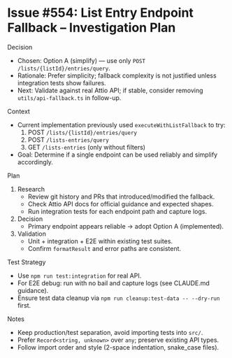 # Issue #554: List Entry Endpoint Fallback – Investigation Plan

Decision
- Chosen: Option A (simplify) — use only `POST /lists/{listId}/entries/query`.
- Rationale: Prefer simplicity; fallback complexity is not justified unless integration tests show failures.
- Next: Validate against real Attio API; if stable, consider removing `utils/api-fallback.ts` in follow-up.

Context
- Current implementation previously used `executeWithListFallback` to try:
  1) POST `/lists/{listId}/entries/query`
  2) POST `/lists-entries/query`
  3) GET `/lists-entries` (only without filters)
- Goal: Determine if a single endpoint can be used reliably and simplify accordingly.

Plan
1. Research
   - Review git history and PRs that introduced/modified the fallback.
   - Check Attio API docs for official guidance and expected shapes.
   - Run integration tests for each endpoint path and capture logs.
2. Decision
   - Primary endpoint appears reliable → adopt Option A (implemented).
3. Validation
   - Unit + integration + E2E within existing test suites.
   - Confirm `formatResult` and error paths are consistent.

Test Strategy
- Use `npm run test:integration` for real API.
- For E2E debug: run with no bail and capture logs (see CLAUDE.md guidance).
- Ensure test data cleanup via `npm run cleanup:test-data -- --dry-run` first.

Notes
- Keep production/test separation, avoid importing tests into `src/`.
- Prefer `Record<string, unknown>` over `any`; preserve existing API types.
- Follow import order and style (2-space indentation, snake_case files).
